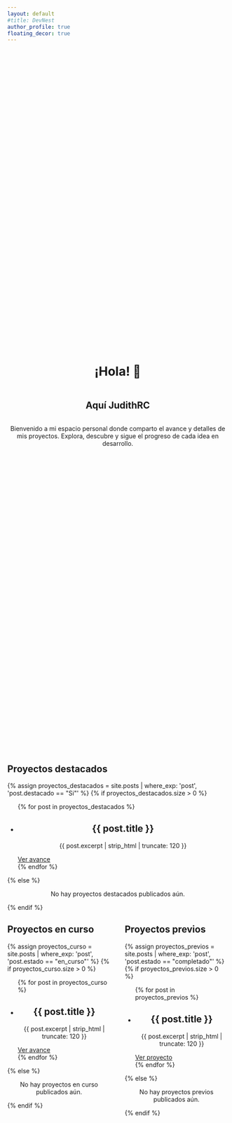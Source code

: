 ```yaml
---
layout: default
#title: DevNest
author_profile: true
floating_decor: true
---
```


<script>
document.addEventListener('DOMContentLoaded', function() {
  document.body.classList.add('index-gradient-bg');
});
</script>

<div class="container bienvenida" style="display:flex;flex-direction:column;align-items:center;justify-content:center;min-height:40vh;text-align:center;">
  <h1>¡Hola! 👋</h1>
  <h2>Aquí JudithRC</h2>
  <p>Bienvenido a mi espacio personal donde comparto el avance y detalles de mis proyectos. Explora, descubre y sigue el progreso de cada idea en desarrollo.</p>
</div>

<div class="main-central">
  <div class="fila fila-destacados">
    <section class="proyectos-destacados">
      <h2 class="apartado-titulo">Proyectos destacados</h2>
      {% assign proyectos_destacados = site.posts | where_exp: 'post', 'post.destacado == "Si"' %}
      {% if proyectos_destacados.size > 0 %}
        <ul class="proyectos-lista" style="justify-content:center;align-items:center;">
          {% for post in proyectos_destacados %}
            <li class="proyecto-item card-proyecto card-mdn">
              <div class="card-contenido">
                <h2 style="text-align:center;">{{ post.title }}</h2>
                <p style="text-align:center;">{{ post.excerpt | strip_html | truncate: 120 }}</p>
                <a class="btn-proyecto" href="{{ post.url | relative_url }}">Ver avance</a>
              </div>
            </li>
          {% endfor %}
        </ul>
      {% else %}
        <p style="text-align:center;">No hay proyectos destacados publicados aún.</p>
      {% endif %}
    </section>
  </div>
  <div class="fila fila-dos-columnas" style="display:flex;gap:2rem;">
    <section class="proyectos-curso" style="flex:1;">
      <h2 class="apartado-titulo">Proyectos en curso</h2>
      {% assign proyectos_curso = site.posts | where_exp: 'post', 'post.estado == "en_curso"' %}
      {% if proyectos_curso.size > 0 %}
        <ul class="proyectos-lista" style="justify-content:center;align-items:center;">
          {% for post in proyectos_curso %}
            <li class="proyecto-item card-proyecto card-mdn">
              <div class="card-contenido">
                <h2 style="text-align:center;">{{ post.title }}</h2>
                <p style="text-align:center;">{{ post.excerpt | strip_html | truncate: 120 }}</p>
                <a class="btn-proyecto" href="{{ post.url | relative_url }}">Ver avance</a>
              </div>
            </li>
          {% endfor %}
        </ul>
      {% else %}
        <p style="text-align:center;">No hay proyectos en curso publicados aún.</p>
      {% endif %}
    </section>
    <section class="proyectos-previos" style="flex:1;">
      <h2 class="apartado-titulo">Proyectos previos</h2>
      {% assign proyectos_previos = site.posts | where_exp: 'post', 'post.estado == "completado"' %}
      {% if proyectos_previos.size > 0 %}
        <ul class="proyectos-lista" style="justify-content:center;align-items:center;">
          {% for post in proyectos_previos %}
            <li class="proyecto-item card-proyecto card-mdn">
              <div class="card-contenido">
                <h2 style="text-align:center;">{{ post.title }}</h2>
                <p style="text-align:center;">{{ post.excerpt | strip_html | truncate: 120 }}</p>
                <a class="btn-proyecto" href="{{ site.baseurl }}/proyectos/proyecto-prueba/">Ver proyecto</a>
              </div>
            </li>
          {% endfor %}
        </ul>
      {% else %}
        <p style="text-align:center;">No hay proyectos previos publicados aún.</p>
      {% endif %}
    </section>
  </div>
</div>

